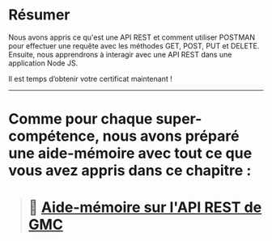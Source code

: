 
# Résumer

Nous avons appris ce qu'est une API REST et comment utiliser POSTMAN pour effectuer une requête avec les méthodes GET, POST, PUT et DELETE. Ensuite, nous apprendrons à interagir avec une API REST dans une application Node JS.

Il est temps d’obtenir votre certificat maintenant !

---

# Comme pour chaque super-compétence, nous avons préparé une aide-mémoire avec tout ce que vous avez appris dans ce chapitre :

> # 📜 [Aide-mémoire sur l&#39;API REST de GMC](https://drive.google.com/file/d/1K-KgrwTpP1ka3F1HjI-KuNz3jpkNTxRE/view?usp=sharing)
>
